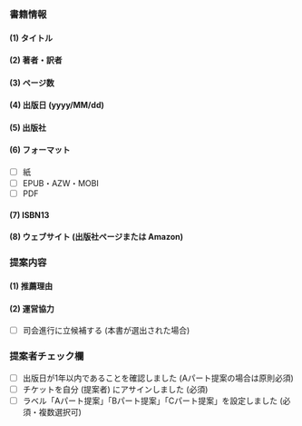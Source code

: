 ### 書籍情報

#### (1) タイトル

#### (2) 著者・訳者

#### (3) ページ数

#### (4) 出版日 (yyyy/MM/dd)

#### (5) 出版社

#### (6) フォーマット

- [ ] 紙
- [ ] EPUB・AZW・MOBI
- [ ] PDF

#### (7) ISBN13

#### (8) ウェブサイト (出版社ページまたは Amazon)

### 提案内容

#### (1) 推薦理由

#### (2) 運営協力

- [ ] 司会進行に立候補する (本書が選出された場合)

### 提案者チェック欄

- [ ] 出版日が1年以内であることを確認しました (Aパート提案の場合は原則必須)
- [ ] チケットを自分 (提案者) にアサインしました (必須)
- [ ] ラベル「Aパート提案」「Bパート提案」「Cパート提案」を設定しました (必須・複数選択可)
